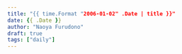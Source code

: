 ```yaml
---
title: "{{ time.Format "2006-01-02" .Date | title }}"
date: {{ .Date }}
author: "Naoya Furudono"
draft: true
tags: ["daily"]
---
```


